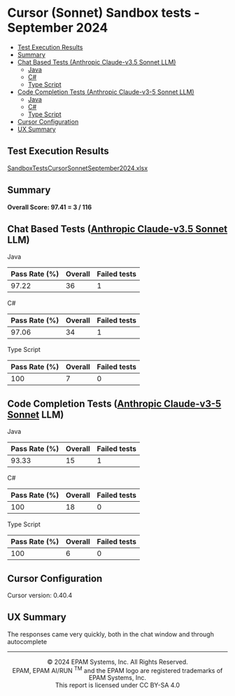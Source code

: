 # Cursor (Sonnet) Sandbox tests - September 2024

- [Test Execution Results](#test-execution-results)
- [Summary](#summary)
- [Chat Based Tests (Anthropic Claude-v3.5 Sonnet LLM)](#chat-based-tests-anthropic-claude-v3-5-sonnet-llm)
    - [Java](#java)
    - [C#](#c-sharp)
    - [Type Script](#type-script)
- [Code Completion Tests (Anthropic Claude-v3-5 Sonnet LLM)](#code-completion-tests-anthropic-claude-v3-5-sonnet-llm)
    - [Java](#java-1)
    - [C#](#c-sharp-1)
    - [Type Script](#type-script-1)
- [Cursor Configuration](#cursor-configuration)
- [UX Summary](#ux-summary)

## Test Execution Results

[SandboxTestsCursorSonnetSeptember2024.xlsx](../../../../reports/SandboxTestsCursorSonnetSeptember2024.xlsx)

## Summary

**Overall Score: 97.41 = 3 / 116**

## Chat Based Tests ([Anthropic Claude-v3.5 Sonnet](https://www.anthropic.com/news/claude-3-5-sonnet) LLM)

Java

| Pass Rate (%) | Overall | Failed tests |
| ------------- | ------- | ------------ |
| 97.22         | 36      | 1            |

C#

| Pass Rate (%) | Overall | Failed tests |
| ------------- | ------- | ------------ |
| 97.06         | 34      | 1            |

Type Script

| Pass Rate (%) | Overall | Failed tests |
| ------------- | ------- | ------------ |
| 100           | 7       | 0            |

## Code Completion Tests ([Anthropic Claude-v3-5 Sonnet](https://www.anthropic.com/news/claude-3-5-sonnet) LLM)

Java

| Pass Rate (%) | Overall | Failed tests |
| ------------- | ------- | ------------ |
| 93.33         | 15      | 1            |

C#

| Pass Rate (%) | Overall | Failed tests |
| ------------- | ------- | ------------ |
| 100           | 18      | 0            |

Type Script

| Pass Rate (%) | Overall | Failed tests |
| ------------- | ------- | ------------ |
| 100           | 6       | 0            |

## Cursor Configuration

Cursor version: 0.40.4

## UX Summary

The responses came very quickly, both in the chat window and through autocomplete

---
<p style="text-align: center;">    © 2024 EPAM Systems, Inc. All Rights Reserved.<br/>    EPAM, EPAM AI/RUN <sup>TM</sup> and the EPAM logo are registered trademarks of EPAM Systems, Inc.<br>    This report is licensed under CC BY-SA 4.0<br/></p>

